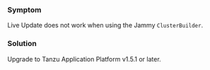 ### Symptom

Live Update does not work when using the Jammy `ClusterBuilder`.

### Solution

Upgrade to Tanzu Application Platform v1.5.1 or later.